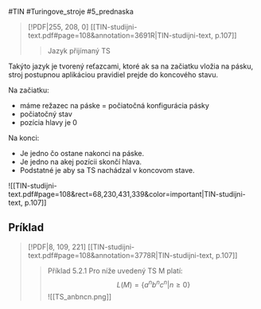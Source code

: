 #TIN #Turingove_stroje #5_prednaska
> [!PDF|255, 208, 0] [[TIN-studijni-text.pdf#page=108&annotation=3691R|TIN-studijni-text, p.107]]
> > Jazyk přijímaný TS

Takýto jazyk je tvorený reťazcami, ktoré ak sa na začiatku vložia na pásku, stroj postupnou aplikáciou pravidiel prejde do koncového stavu.

Na začiatku:
- máme režazec na páske = počiatočná konfigurácia pásky
- počiatočný stav
- pozícia hlavy je 0

Na konci:
- Je jedno čo ostane nakonci na páske.
- Je jedno na akej pozícii skončí hlava.
- Podstatné je aby sa TS nachádzal v koncovom stave.

![[TIN-studijni-text.pdf#page=108&rect=68,230,431,339&color=important|TIN-studijni-text, p.107]]

## Príklad
> [!PDF|8, 109, 221] [[TIN-studijni-text.pdf#page=108&annotation=3778R|TIN-studijni-text, p.107]]
> > Příklad 5.2.1 Pro níže uvedený TS M platí:
> > $$ L(M) = \{a^nb^nc^n | n ≥ 0\} $$
> > ![[TS_anbncn.png]]

